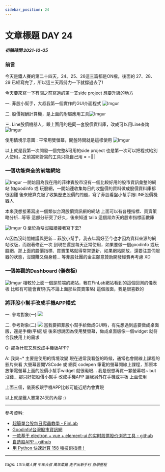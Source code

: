 ```yaml
---
sidebar_position: 24
---
```


# 文章標題 DAY 24

##### 初稿時間 2021-10-05  

### 前言

今天是鐵人賽的第二十四天，24、25、26這三篇都是ON檔，後面的 27、28、29
已經寫完了，所以這三天再努力一下就撐過去了!

今天要來寫一下有關之前寫過的第一支side project 想要升級的地方

一. 菲股小幫手，大叔我第一個實作的GUI介面程式
![Imgur](https://i.imgur.com/43NjLFe.png)
  
 二. 股價報酬計算機，是上面的附屬應用工具![Imgur](https://i.imgur.com/bW7bYuW.png)
  
三. Line股價機器人，跟上面用的是同一套股價資料庫，改成可以用Line查詢
![Imgur](https://i.imgur.com/L3mnRJ7.jpg)

使用情境示意圖 : 平常用雙螢幕，開盤時間就是這樣使用
![Imgur](https://i.imgur.com/ahfnbdm.jpg)

以上就是我第一次開發一個完整&可用的side project
也是第一次可以把程式給別人使用，之前當網管寫的工具只能自己用 = =|||

### 一個功能齊全的前端網站

![Imgur](https://i.imgur.com/0xMgmnL.jpg)
一開始因為我在用的菲律賓股市沒有一個比較好用的股市資訊彙整的網站
如goodinfo 或 玩股網，一開始連收集每日的收盤價的資料做成股價資料庫都很困難
後來總算克服了收集歷史股價的問題，寫了菲股看盤小幫手跟LINE股價機器人

本來我想接著寫出一個類似台灣股價資訊網的網站
上面可以有各種指標、買賣策略分析...等等
這部分研究了好久，後來知道 talib 這個屌炸天的股市指標函數庫

![Imgur](https://i.imgur.com/gksDLCB.jpg)
Q:至於為啥沒繼續接著寫下去?

A:因為沒時間維護與更新...
菲股小幫手，我去年寫好至今也才因為資料來源的網站改版，而跟著修正一次
到現在還是每天正常使用，如果要做一個goodinfo 或玩股網，那上面的股價指標、買賣策略就得常常更新，如果網站開放，還要注意伺服器的狀態，沒錢賺又傷身體...
等菲股社團的金主願意贊助開發經費再考慮 XD

### 一個美觀的Dashboard (儀表板)

![Imgur](https://i.imgur.com/SsMvF2m.png)
相較於上面一個是前端的網站，我在FinLab網站看到的這個回測的儀表板
比較有可能會實現(先不論上面那些買賣策略)
這個版面，我是很喜歡的

### 將菲股小幫手改成手機APP模式

一. 參考對象(一)
![](https://github.com/xinhaoxx/stock-viewer-tool/raw/master/screenshot/app.gif)

二. 參考對象(二)
![](https://github.com/xiaojiu5460/portfolio/raw/master/src/assets/img/home.png)
當我要把菲股小幫手給做成GUI時，有先想過到底要做成桌面版，還是手機(平板)版
後來想說因為使用雙螢幕，做成桌面版像一個widget 就符合我使用上的需求

Q: 那為什麼又想改成手機版APP?

A: 我爽~*
主要是使用的情境改變
現在通常我看盤的時候，通常也會開線上課程的影片來看
大螢幕要開VSCode 或 網頁 codepen
筆電的螢幕開線上課程，那原本放筆電螢幕上面的股價小幫手widget 就很礙眼...
我是很想再買一顆螢幕啦~ but 沒錢...
那只好把股價小幫手 改成手機APP 讓我另外在手機或平板 上面使用

上面三個，儀表板跟手機APP比較可能近期內會實現

以上就是鐵人賽第24天的內容 :)  

---
參考資料:

* [超簡單台股每日爬蟲教學 - FinLab](https://bit.ly/3aaoAsx)
* [Goodinfo!台灣股市資訊網](https://goodinfo.tw/StockInfo/index.asp)
* [一款基于 electron + vue + element-ui 的实时股票股价浏览工具 - github](https://github.com/xinhaoxx/stock-viewer-tool)
* [自选股APP - github](https://github.com/xiaojiu5460/portfolio)
* [用 Python 快速計算 158 種技術指標！](https://bit.ly/2W6OyWP)

---

###### tags: `13th鐵人賽` `中年大叔` `萬年菜雞` `走不出新手村` `自學歷程`

